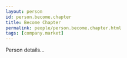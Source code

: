 ```yaml
---
layout: person
id: person.become.chapter
title: Become Chapter
permalink: people/person.become.chapter.html
tags: [company.market]
---
```


Person details...